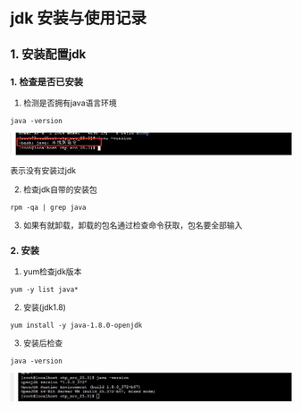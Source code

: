 # jdk 安装与使用记录

## 1. 安装配置jdk


### 1. 检查是否已安装

1. 检测是否拥有java语言环境
```shell
java -version
```

![没安装的情况](jdk的安装及使用_files/1.jpg)

表示没有安装过jdk


2. 检查jdk自带的安装包
```shell
rpm -qa | grep java
```

3. 如果有就卸载，卸载的包名通过检查命令获取，包名要全部输入


### 2. 安装

1. yum检查jdk版本
```shell
yum -y list java*
```

2. 安装(jdk1.8)
```shell
yum install -y java-1.8.0-openjdk
```

3. 安装后检查
```shell
java -version
```

![安装了的情况](jdk的安装及使用_files/2.jpg)

